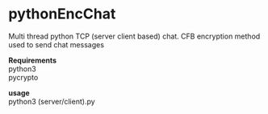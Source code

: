 # pythonEncChat
Multi thread python TCP (server client based) chat. CFB encryption method used to send chat messages

<b>Requirements </b><br>
  python3<br>
  pycrypto<br><p>
<b>usage</b><br>
python3 (server/client).py
